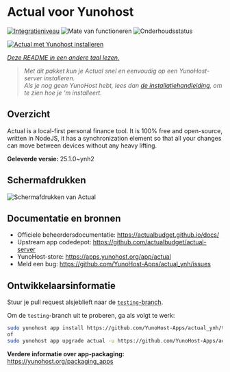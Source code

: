 <!--
NB: Deze README is automatisch gegenereerd door <https://github.com/YunoHost/apps/tree/master/tools/readme_generator>
Hij mag NIET handmatig aangepast worden.
-->

# Actual voor Yunohost

[![Integratieniveau](https://apps.yunohost.org/badge/integration/actual)](https://ci-apps.yunohost.org/ci/apps/actual/)
![Mate van functioneren](https://apps.yunohost.org/badge/state/actual)
![Onderhoudsstatus](https://apps.yunohost.org/badge/maintained/actual)

[![Actual met Yunohost installeren](https://install-app.yunohost.org/install-with-yunohost.svg)](https://install-app.yunohost.org/?app=actual)

*[Deze README in een andere taal lezen.](./ALL_README.md)*

> *Met dit pakket kun je Actual snel en eenvoudig op een YunoHost-server installeren.*  
> *Als je nog geen YunoHost hebt, lees dan [de installatiehandleiding](https://yunohost.org/install), om te zien hoe je 'm installeert.*

## Overzicht

Actual is a local-first personal finance tool. It is 100% free and open-source, written in NodeJS, it has a synchronization element so that all your changes can move between devices without any heavy lifting.

**Geleverde versie:** 25.1.0~ynh2

## Schermafdrukken

![Schermafdrukken van Actual](./doc/screenshots/screenshot.png)

## Documentatie en bronnen

- Officiele beheerdersdocumentatie: <https://actualbudget.github.io/docs/>
- Upstream app codedepot: <https://github.com/actualbudget/actual-server>
- YunoHost-store: <https://apps.yunohost.org/app/actual>
- Meld een bug: <https://github.com/YunoHost-Apps/actual_ynh/issues>

## Ontwikkelaarsinformatie

Stuur je pull request alsjeblieft naar de [`testing`-branch](https://github.com/YunoHost-Apps/actual_ynh/tree/testing).

Om de `testing`-branch uit te proberen, ga als volgt te werk:

```bash
sudo yunohost app install https://github.com/YunoHost-Apps/actual_ynh/tree/testing --debug
of
sudo yunohost app upgrade actual -u https://github.com/YunoHost-Apps/actual_ynh/tree/testing --debug
```

**Verdere informatie over app-packaging:** <https://yunohost.org/packaging_apps>
